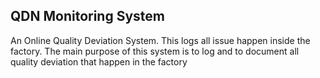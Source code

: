 ## QDN Monitoring System
An Online Quality Deviation System. This logs all issue happen inside the factory. The main purpose of this system is to log and to document all quality deviation that happen in the factory
